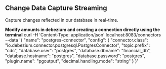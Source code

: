 ## Change Data Capture Streaming
Capture changes reflected in our database in real-time.

**Modify amounts in debezium and creating a connection directly using the terminal**
    curl -H 'Content-Type: application/json' localhost:8083/connectors --data '{
    "name": "postgres-connector",
    "config": {
    "connector.class": "io.debezium.connector.postgresql.PostgresConnector",
    "topic.prefix": "cdc",
    "database.user": "postgres",
    "database.dbname": "financial_db",
    "database.hostname": "postgres",
    "database.password": "postgres",
    "plugin.name": "pgoutput",
    "decimal.handling.mode": "string"
    }
    }'